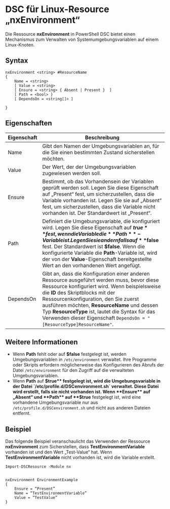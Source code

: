 # DSC für Linux-Resource „nxEnvironment“

Die Ressource **nxEnvironment** in PowerShell DSC bietet einen Mechanismus zum Verwalten von Systemumgebungsvariablen auf einem Linux-Knoten.

## Syntax

```
nxEnvironment <string> #ResourceName
{
    Name = <string>
    [ Value = <string>
    [ Ensure = <string> { Absent | Present }  ]
    [ Path = <bool> }
    [ DependsOn = <string[]> ]

}
```

## Eigenschaften

|  Eigenschaft |  Beschreibung | 
|---|---|
| Name| Gibt den Namen der Umgebungsvariablen an, für die Sie einen bestimmten Zustand sicherstellen möchten.| 
| Value| Der Wert, der der Umgebungsvariablen zugewiesen werden soll.| 
| Ensure| Bestimmt, ob das Vorhandensein der Variablen geprüft werden soll. Legen Sie diese Eigenschaft auf „Present“ fest, um sicherzustellen, dass die Variable vorhanden ist. Legen Sie sie auf „Absent“ fest, um sicherzustellen, dass die Variable nicht vorhanden ist. Der Standardwert ist „Present“.| 
| Path| Definiert die Umgebungsvariable, die konfiguriert wird. Legen Sie diese Eigenschaft auf **$true** fest, wenn die Variable die **Path**-Variable ist. Legen Sie sie andernfalls auf **$false** fest. Der Standardwert ist **$false**. Wenn die konfigurierte Variable die **Path**-Variable ist, wird der von der **Value**-Eigenschaft bereitgestellte Wert an den vorhandenen Wert angefügt.| 
| DependsOn | Gibt an, dass die Konfiguration einer anderen Ressource ausgeführt werden muss, bevor diese Ressource konfiguriert wird. Wenn beispielsweise die **ID** des Skriptblocks mit der Ressourcenkonfiguration, den Sie zuerst ausführen möchten, **ResourceName** und dessen Typ **ResourceType** ist, lautet die Syntax für das Verwenden dieser Eigenschaft `DependsOn = "[ResourceType]ResourceName"`.| 

## Weitere Informationen

* Wenn **Path** fehlt oder auf **$false** festgelegt ist, werden Umgebungsvariablen in `/etc/environment` verwaltet. Ihre Programme oder Skripts erfordern möglicherweise das Konfigurieren des Abrufs der Datei `/etc/environment` für den Zugriff auf die verwalteten Umgebungsvariablen.
* Wenn **Path** auf **$true** festgelegt ist, wird die Umgebungsvariable in der Datei `/etc/profile.d/DSCenvironment.sh` verwaltet. Diese Datei wird erstellt, falls sie nicht vorhanden ist. Wenn **Ensure** auf „Absent“ und **Path** auf **$true** festgelegt ist, wird eine vorhandene Umgebungsvariable nur aus `/etc/profile.d/DSCenvironment.sh` und nicht aus anderen Dateien entfernt.

## Beispiel

Das folgende Beispiel veranschaulicht das Verwenden der Ressource **nxEnvironment** zum Sicherstellen, dass **TestEnvironmentVariable** vorhanden ist und den Wert „Test-Value“ hat. Wenn **TestEnvironmentVariable** nicht vorhanden ist, wird die Variable erstellt.

```
Import-DSCResource -Module nx 


nxEnvironment EnvironmentExample
{
    Ensure = “Present”
    Name = “TestEnvironmentVariable”
    Value = “TestValue”
}
```


<!--HONumber=Feb16_HO4-->

